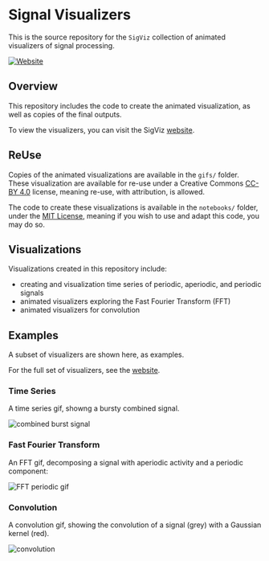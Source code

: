 # Signal Visualizers

This is the source repository for the `SigViz` collection of animated visualizers of signal processing.

[![Website](https://img.shields.io/badge/site-tomdonoghue.github.io/SigViz-informational.svg)](https://tomdonoghue.github.io/SigViz/)

## Overview

This repository includes the code to create the animated visualization, as well as copies of the final outputs.

To view the visualizers, you can visit the SigViz
[website](https://tomdonoghue.github.io/SigViz/).

## ReUse

Copies of the animated visualizations are available in the `gifs/` folder.
These visualization are available for re-use under a Creative Commons
[CC-BY 4.0](https://creativecommons.org/licenses/by/4.0/)
license, meaning re-use, with attribution, is allowed.

The code to create these visualizations is available in the `notebooks/` folder, under the
[MIT License](https://github.com/TomDonoghue/SigViz/blob/main/notebooks/LICENSE),
meaning if you wish to use and adapt this code, you may do so.

## Visualizations

Visualizations created in this repository include:
- creating and visualization time series of periodic, aperiodic, and periodic signals
- animated visualizers exploring the Fast Fourier Transform (FFT)
- animated visualizers for convolution

## Examples

A subset of visualizers are shown here, as examples.

For the full set of visualizers, see the
[website](https://tomdonoghue.github.io/SigViz/).

### Time Series

A time series gif, showng a bursty combined signal.

![combined burst signal](/gifs/comb_burst.gif)

### Fast Fourier Transform

An FFT gif, decomposing a signal with aperiodic activity and a periodic component:

![FFT periodic gif](/gifs/fft-pe-inf.gif)

### Convolution

A convolution gif, showing the convolution of a signal (grey) with a Gaussian kernel (red). 

![convolution](/gifs/convolution-short.gif)

